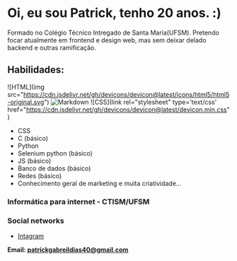 # Oi, eu sou Patrick, tenho 20 anos.  :)

Formado no Colégio Técnico Intregado de Santa Maria(UFSM). Pretendo focar atualmente em frontend e design web, mas sem deixar delado backend e outras ramificação.

## Habilidades:
![HTML](img src="https://cdn.jsdelivr.net/gh/devicons/devicon@latest/icons/html5/html5-original.svg")
![Markdown](https://img.shields.io/badge/Markdown-1?style=for-the-badge&color=black&logo=markdown&logoColor=white)
![CSS](link rel="stylesheet" type='text/css' href="https://cdn.jsdelivr.net/gh/devicons/devicon@latest/devicon.min.css")
* CSS
* C (básico)
* Python
* Selenium python (básico)
* JS (básico)
* Banco de dados (básico)
* Redes (básico)
* Conhecimento geral de marketing e muita criatividade...

### Informática para internet - CTISM/UFSM

### Social networks
-   [Intagram](https://www.instagram.com/patrick_gd_04/)

**Email: patrickgabreildias40@gmail.com**
